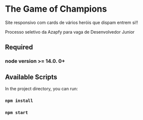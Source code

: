 # The Game of Champions

Site responsivo com cards de vários heróis que dispam entrem si!! 

Processo seletivo da Azapfy para vaga de Desenvolvedor Junior

## Required

### node version >= 14.0. 0+

## Available Scripts

In the project directory, you can run:

### `npm install`

### `npm start`
